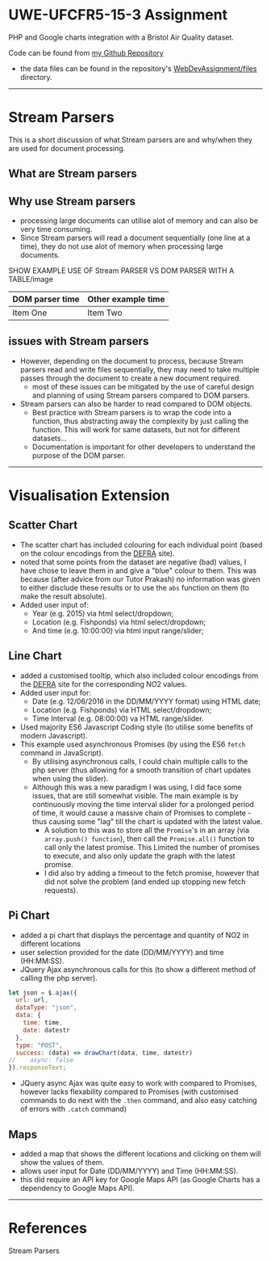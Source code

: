 # UWE-UFCFR5-15-3 Assignment
PHP and Google charts integration with a Bristol Air Quality dataset.

Code can be found from [my Github Repository](https://github.com/Prithpal-Sooriya/UWE-UFCFR5-15-3-Assignment)
- the data files can be found in the repository's [WebDevAssignment/files](https://github.com/Prithpal-Sooriya/UWE-UFCFR5-15-3-Assignment/tree/master/WebDevAssignment/files) directory.

-----
# Stream Parsers
This is a short discussion of what Stream parsers are and why/when they are used for document processing.

## What are Stream parsers

## Why use Stream parsers
- processing large documents can utilise alot of memory and can also be very time consuming.
- Since Stream parsers will read a document sequentially (one line at a time), they do not use alot of memory when processing large documents.

SHOW EXAMPLE USE OF Stream PARSER VS DOM PARSER WITH A TABLE/image

| DOM parser time | Other example time    |
| :------------- | :------------- |
| Item One       | Item Two       |

## issues with Stream parsers
- However, depending on the document to process, because Stream parsers read and write files sequentially, they may need to take multiple passes through the document to create a new document required.
  - most of these issues can be mitigated by the use of careful design and planning of using Stream parsers compared to DOM parsers.
- Stream parsers can also be harder to read compared to DOM objects.
  - Best practice with Stream parsers is to wrap the code into a function, thus abstracting away the complexity by just calling the function. This will work for same datasets, but not for different datasets...
  - Documentation is important for other developers to understand the purpose of the DOM parser.

---------------------

# Visualisation Extension

## Scatter Chart
- The scatter chart has included colouring for each individual point (based on the colour encodings from the [DEFRA](https://uk-air.defra.gov.uk/air-pollution/daqi) site).
- noted that some points from the dataset are negative (bad) values, I have chose to leave them in and give a "blue" colour to them. This was because (after advice from our Tutor Prakash) no information was given to either disclude these results or to use the `abs` function on them (to make the result absolute).
- Added user input of:
  - Year (e.g. 2015) via html select/dropdown;
  - Location (e.g. Fishponds) via html select/dropdown;
  - And time (e.g. 10:00:00) via html input range/slider;

## Line Chart
- added a customised tooltip, which also included colour encodings from the [DEFRA](https://uk-air.defra.gov.uk/air-pollution/daqi) site for the corresponding NO2 values.
- Added user input for:
  - Date (e.g. 12/06/2016 in the DD/MM/YYYY format) using HTML date;
  - Location (e.g. Fishponds) via HTML select/dropdown;
  - Time Interval (e.g. 08:00:00) va HTML range/slider.
- Used majority ES6 Javascript Coding style (to utilise some benefits of modern Javascript).
- This example used asynchronous Promises (by using the ES6 `fetch` command in JavaScript).
  - By utilising asynchronous calls, I could chain multiple calls to the php server (thus allowing for a smooth transition of chart updates when using the slider).
  - Although this was a new paradigm I was using, I did face some issues, that are still somewhat visible. The main example is by continuously moving the time interval slider for a prolonged period of time, it would cause a massive chain of Promises to complete - thus causing some "lag" till the chart is updated with the latest value.
    - A solution to this was to store all the `Promise`'s in an array (via `array.push() function`), then call the `Promise.all()` function to call only the latest promise. This Limited the number of promises to execute, and also only update the graph with the latest promise.
    - I did also try adding a timeout to the fetch promise, however that did not solve the problem (and ended up stopping new fetch requests).

## Pi Chart
- added a pi chart that displays the percentage and quantity of NO2 in different locations
- user selection provided for the date (DD/MM/YYYY) and time (HH:MM:SS).
- JQuery Ajax asynchronous calls for this (to show a different method of calling the php server).
```Javascript
let json = $.ajax({
  url: url,
  dataType: "json",
  data: {
    time: time,
    date: datestr
  },
  type: "POST",
  success: (data) => drawChart(data, time, datestr)
//    async: false
}).responseText;
```
  - JQuery async Ajax was quite easy to work with compared to Promises, however lacks flexability compared to Promises (with customised commands to do next with the `.then` command, and also easy catching of errors with `.catch` command)

## Maps
- added a map that shows the different locations and clicking on them will show the values of them.
- allows user input for Date (DD/MM/YYYY) and Time (HH:MM:SS).
- this did require an API key for Google Maps API (as Google Charts has a dependency to Google Maps API).

---------------------
# References
Stream Parsers
